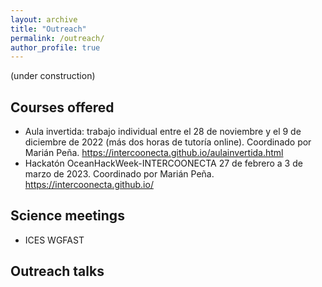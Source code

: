 ```yaml
---
layout: archive
title: "Outreach"
permalink: /outreach/
author_profile: true
---
```

(under construction)

## Courses offered

- Aula invertida: trabajo individual entre el 28 de noviembre y el 9 de diciembre de 2022 (más dos horas de tutoría online). Coordinado por Marián Peña. https://intercoonecta.github.io/aulainvertida.html
- Hackatón OceanHackWeek-INTERCOONECTA 27 de febrero a 3 de marzo de 2023. Coordinado por Marián Peña. https://intercoonecta.github.io/


## Science meetings
- ICES WGFAST


## Outreach talks
